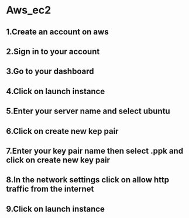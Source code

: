 # Aws_ec2
## 1.Create an account on aws
## 2.Sign in to your account 
## 3.Go to your dashboard
## 4.Click on launch instance
## 5.Enter your server name and select ubuntu 
## 6.Click on create new kep pair
## 7.Enter your key pair name then select .ppk and click on create new key pair
## 8.In the network settings click on allow http traffic from the internet
## 9.Click on launch instance
